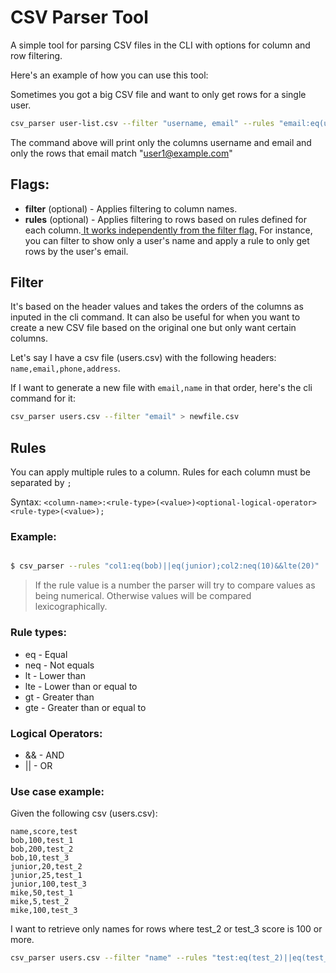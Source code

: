# CSV Parser Tool

A simple tool for parsing CSV files in the CLI with options for column and row filtering.

Here's an example of how you can use this tool:

Sometimes you got a big CSV file and want to only get rows for a single user.

```bash
csv_parser user-list.csv --filter "username, email" --rules "email:eq(user1@example.com)"
```

The command above will print only the columns username and email and only the rows that email match "user1@example.com"

## Flags:

- <b>filter</b> (optional) - Applies filtering to column names.
- <b>rules</b> (optional) - Applies filtering to rows based on rules defined for each column.<u> It works independently from the filter flag.</u> For instance, you can filter to show only a user's name and apply a rule to only get rows by the user's email.

## Filter

It's based on the header values and takes the orders of the columns as inputed in the cli command.
It can also be useful for when you want to create a new CSV file based on the original one but only want certain columns.

Let's say I have a csv file (users.csv) with the following headers: `name,email,phone,address`.

If I want to generate a new file with `email,name` in that order, here's the cli command for it:

```bash
csv_parser users.csv --filter "email" > newfile.csv
```

## Rules

You can apply multiple rules to a column. Rules for each column must be separated by `;`

Syntax: `<column-name>:<rule-type>(<value>)<optional-logical-operator><rule-type>(<value>);`

### Example:

```bash

$ csv_parser --rules "col1:eq(bob)||eq(junior);col2:neq(10)&&lte(20)"

```

> If the rule value is a number the parser will try to compare values as being numerical. Otherwise values will be compared lexicographically.

### Rule types:

- eq - Equal
- neq - Not equals
- lt - Lower than
- lte - Lower than or equal to
- gt - Greater than
- gte - Greater than or equal to

### Logical Operators:

- && - AND
- || - OR

### Use case example:

Given the following csv (users.csv):

```csv
name,score,test
bob,100,test_1
bob,200,test_2
bob,10,test_3
junior,20,test_2
junior,25,test_1
junior,100,test_3
mike,50,test_1
mike,5,test_2
mike,100,test_3
```

I want to retrieve only names for rows where test_2 or test_3 score is 100 or more.

```bash
csv_parser users.csv --filter "name" --rules "test:eq(test_2)||eq(test_3);score:gte(100)"
```
